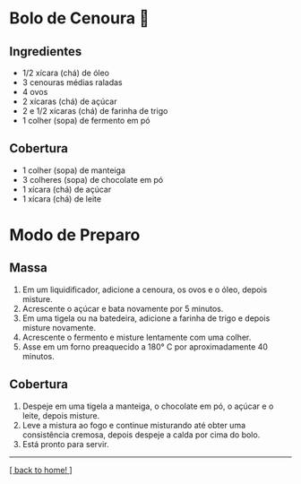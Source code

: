 # Bolo de Cenoura 🥕

## Ingredientes

- 1/2 xícara (chá) de óleo
- 3 cenouras médias raladas
- 4 ovos
- 2 xícaras (chá) de açúcar
- 2 e 1/2 xícaras (chá) de farinha de trigo
- 1 colher (sopa) de fermento em pó

## Cobertura

- 1 colher (sopa) de manteiga
- 3 colheres (sopa) de chocolate em pó
- 1 xícara (chá) de açúcar
- 1 xícara (chá) de leite

# Modo de Preparo

## Massa

1. Em um liquidificador, adicione a cenoura, os ovos e o óleo, depois misture.
1. Acrescente o açúcar e bata novamente por 5 minutos.
1. Em uma tigela ou na batedeira, adicione a farinha de trigo e depois misture novamente.
1. Acrescente o fermento e misture lentamente com uma colher.
1. Asse em um forno preaquecido a 180° C por aproximadamente 40 minutos.

## Cobertura

1. Despeje em uma tigela a manteiga, o chocolate em pó, o açúcar e o leite, depois misture.
1. Leve a mistura ao fogo e continue misturando até obter uma consistência cremosa, depois despeje a calda por cima do bolo.
1. Está pronto para servir.

---

[[ back to home! ]](../README.md)

